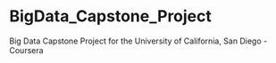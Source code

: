 # BigData_Capstone_Project
Big Data Capstone Project for the University of California, San Diego - Coursera
